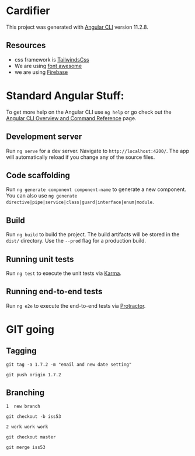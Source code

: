 # Cardifier

This project was generated with [Angular CLI](https://github.com/angular/angular-cli) version 11.2.8.

## Resources

- css framework is [TailwindsCss](https://tailwindcss.com/docs/grid-auto-rows)
- We are using [font awesome](https://fontawesome.com/v5.15/icons?d=gallery&p=2&q=home&s=solid&m=free)
- we are using [Firebase](https://console.firebase.com)

# Standard Angular Stuff:

To get more help on the Angular CLI use `ng help` or go check out the [Angular CLI Overview and Command Reference](https://angular.io/cli) page.

## Development server

Run `ng serve` for a dev server. Navigate to `http://localhost:4200/`. The app will automatically reload if you change any of the source files.

## Code scaffolding

Run `ng generate component component-name` to generate a new component. You can also use `ng generate directive|pipe|service|class|guard|interface|enum|module`.

## Build

Run `ng build` to build the project. The build artifacts will be stored in the `dist/` directory. Use the `--prod` flag for a production build.

## Running unit tests

Run `ng test` to execute the unit tests via [Karma](https://karma-runner.github.io).

## Running end-to-end tests

Run `ng e2e` to execute the end-to-end tests via [Protractor](http://www.protractortest.org/).



# GIT going

## Tagging
`git tag -a 1.7.2 -m "email and new date setting"`

`git push origin 1.7.2`

## Branching
    1  new branch

`git checkout -b iss53`

    2 work work work

`git checkout master`

`git merge iss53`
